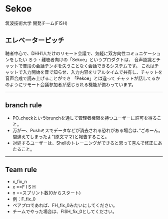 # Sekoe

筑波技術大学 開発チーム(FISH)


エレベーターピッチ
----------------------------------------------------------------------------------------
聴者中心で、DHH1人だけのリモート会議で、気軽に双方向性コミュニケーションをしたい
ろう・難聴者向けの「Sekoe」というプロダクトは、
音声認識とチャットで普段の会話テンポを失うことなく会話できるシステムです。
これはチャットで入力開始を音で知らせ、入力内容をリアルタイムで共有し、チャットを音声合成で読み上げることができ
「Pekoe」とは違って
チャットが話してるかのようにリモート会議参加者が感じられる機能が備わっています。

----------------------------------------------------------------------------------------
## branch rule

- PO_checkというbrunchを通して管理者権限を持つユーザーに許可を得ること。
- 万が一、Pushミスでデータなどが消去される恐れがある場合は、”ごめーん。間違えてしまったよ”(原文ママ)と報告すること。
- 対処するユーザーは、Shellのトレーニングができると思って喜んで修正にあたること。

----------------------------------------------------------------------------------------
## Team rule
- x_fix_n
- x ==F I S H
- n ==スプリント数(0からスタート)
- 例：F_fix_0
- ペアプロであれば、FH_fix_0みたいにしてください。
- チームでやった場合は、FISH_fix_0としてください。

